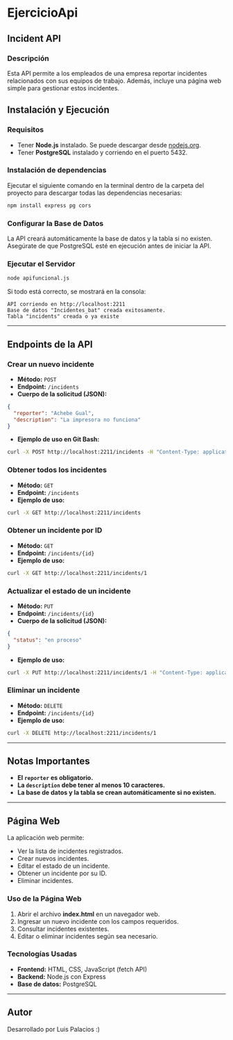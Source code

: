 # EjercicioApi

## Incident API

### Descripción
Esta API permite a los empleados de una empresa reportar incidentes relacionados con sus equipos de trabajo. Además, incluye una página web simple para gestionar estos incidentes.

## Instalación y Ejecución

### Requisitos
- Tener **Node.js** instalado. Se puede descargar desde [nodejs.org](https://nodejs.org/).
- Tener **PostgreSQL** instalado y corriendo en el puerto 5432.

### Instalación de dependencias
Ejecutar el siguiente comando en la terminal dentro de la carpeta del proyecto para descargar todas las dependencias necesarias:
```sh
npm install express pg cors
```

### Configurar la Base de Datos
La API creará automáticamente la base de datos y la tabla si no existen.
Asegúrate de que PostgreSQL esté en ejecución antes de iniciar la API.

### Ejecutar el Servidor
```sh
node apifuncional.js
```
Si todo está correcto, se mostrará en la consola:
```
API corriendo en http://localhost:2211
Base de datos "Incidentes_bat" creada exitosamente.
Tabla "incidents" creada o ya existe
```

---

## Endpoints de la API

### Crear un nuevo incidente
- **Método:** `POST`
- **Endpoint:** `/incidents`
- **Cuerpo de la solicitud (JSON):**
```json
{
  "reporter": "Achebe Gual",
  "description": "La impresora no funciona"
}
```
- **Ejemplo de uso en Git Bash:**
```sh
curl -X POST http://localhost:2211/incidents -H "Content-Type: application/json" -d '{"reporter":"Achebe","description":"La impresora no funciona correctamente"}'
```

### Obtener todos los incidentes
- **Método:** `GET`
- **Endpoint:** `/incidents`
- **Ejemplo de uso:**
```sh
curl -X GET http://localhost:2211/incidents
```

### Obtener un incidente por ID
- **Método:** `GET`
- **Endpoint:** `/incidents/{id}`
- **Ejemplo de uso:**
```sh
curl -X GET http://localhost:2211/incidents/1
```

### Actualizar el estado de un incidente
- **Método:** `PUT`
- **Endpoint:** `/incidents/{id}`
- **Cuerpo de la solicitud (JSON):**
```json
{
  "status": "en proceso"
}
```
- **Ejemplo de uso:**
```sh
curl -X PUT http://localhost:2211/incidents/1 -H "Content-Type: application/json" -d '{"status":"en proceso"}'
```

### Eliminar un incidente
- **Método:** `DELETE`
- **Endpoint:** `/incidents/{id}`
- **Ejemplo de uso:**
```sh
curl -X DELETE http://localhost:2211/incidents/1
```

---

## Notas Importantes
- **El `reporter` es obligatorio.**
- **La `description` debe tener al menos 10 caracteres.**
- **La base de datos y la tabla se crean automáticamente si no existen.**

---

## Página Web

La aplicación web permite:
- Ver la lista de incidentes registrados.
- Crear nuevos incidentes.
- Editar el estado de un incidente.
- Obtener un incidente por su ID.
- Eliminar incidentes.

### Uso de la Página Web
1. Abrir el archivo **index.html** en un navegador web.
2. Ingresar un nuevo incidente con los campos requeridos.
3. Consultar incidentes existentes.
4. Editar o eliminar incidentes según sea necesario.

### Tecnologías Usadas
- **Frontend:** HTML, CSS, JavaScript (fetch API)
- **Backend:** Node.js con Express
- **Base de datos:** PostgreSQL

---

## Autor
Desarrollado por Luis Palacios :) 

